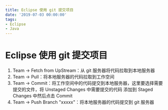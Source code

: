 ```yaml
---
title: Eclipse 使用 git 提交项目
date: '2019-07-03 00:00:00'
tags:
- Eclipse
- Java
---
```

# Eclipse 使用 git 提交项目

1. Team → Fetch from UpStream：从 git 服务器将代码拉取到本地服务器
2. Team → Pull：将本地服务器的代码拉取到工作空间
3. Team → Commit：将工作空间中的代码提交到本地服务器，这里要选择需要提交的文件，将 Unstaged Changes 中需要提交的代码 添加到 Staged Changes 中然后点击 Commit
4. Team → Push Branch "xxxxx"：将本地服务器的代码提交到 git 服务器
